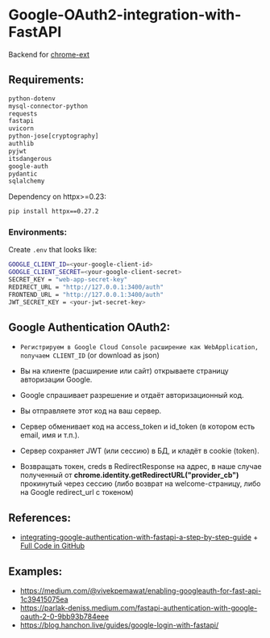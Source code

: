 # Google-OAuth2-integration-with-FastAPI

Backend for [chrome-ext](https://github.com/diixo/chrome-ext)


## Requirements:

```bash
python-dotenv
mysql-connector-python
requests
fastapi
uvicorn
python-jose[cryptography]
authlib
pyjwt
itsdangerous
google-auth
pydantic
sqlalchemy
```

Dependency on httpx>=0.23:
```bash
pip install httpx==0.27.2
```

### Environments:

Create `.env` that looks like:
```bash
GOOGLE_CLIENT_ID=<your-google-client-id>
GOOGLE_CLIENT_SECRET=<your-google-client-secret>
SECRET_KEY = "web-app-secret-key"
REDIRECT_URL = "http://127.0.0.1:3400/auth"
FRONTEND_URL = "http://127.0.0.1:3400/auth"
JWT_SECRET_KEY = <your-jwt-secret-key>
```


## Google Authentication OAuth2:

* `Регистрируем в Google Cloud Console расширение как WebApplication, получаем CLIENT_ID` (or download as json)

* Вы на клиенте (расширение или сайт) открываете страницу авторизации Google.

* Google спрашивает разрешение и отдаёт авторизационный код.

* Вы отправляете этот код на ваш сервер.

* Сервер обменивает код на access_token и id_token (в котором есть email, имя и т.п.).

* Сервер сохраняет JWT (или сессию) в БД, и кладёт в cookie (token).

* Возвращать токен, creds в RedirectResponse на адрес, в наше случае полученный от **chrome.identity.getRedirectURL("provider_cb")** прокинутый через сессию (либо возврат на welcome-страницу, либо на Google redirect_url с токеном)


## References:

* [integrating-google-authentication-with-fastapi-a-step-by-step-guide](https://blog.futuresmart.ai/integrating-google-authentication-with-fastapi-a-step-by-step-guide) + [Full Code in GitHub](https://github.com/PradipNichite/FutureSmart-AI-Blog/tree/main/Google%20OAuth%20Integration%20with%20FastAPI)


## Examples:

* https://medium.com/@vivekpemawat/enabling-googleauth-for-fast-api-1c39415075ea
* https://parlak-deniss.medium.com/fastapi-authentication-with-google-oauth-2-0-9bb93b784eee
* https://blog.hanchon.live/guides/google-login-with-fastapi/
